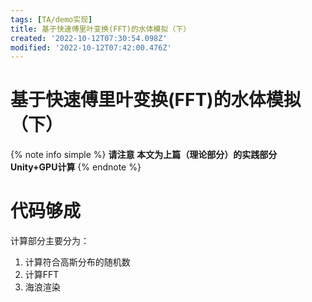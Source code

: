 ```yaml
---
tags: [TA/demo实现]
title: 基于快速傅里叶变换(FFT)的水体模拟（下）
created: '2022-10-12T07:30:54.098Z'
modified: '2022-10-12T07:42:00.476Z'
---
```


# 基于快速傅里叶变换(FFT)的水体模拟（下）
{% note info simple %}
**请注意**
**本文为上篇（理论部分）的实践部分**
**Unity+GPU计算**
{% endnote %}
# 代码够成
计算部分主要分为：
1. 计算符合高斯分布的随机数
2. 计算FFT
3. 海浪渲染

